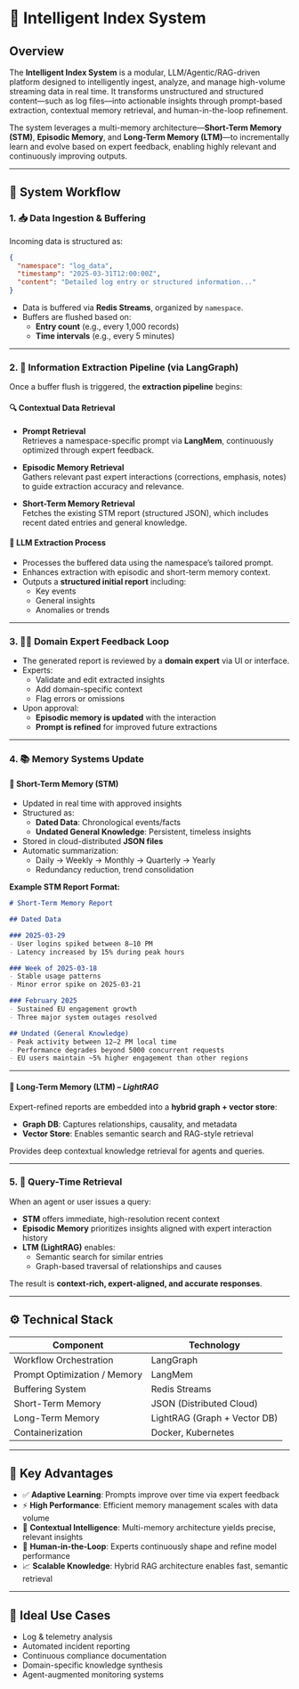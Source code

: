 # 🧠 Intelligent Index System

## Overview

The **Intelligent Index System** is a modular, LLM/Agentic/RAG-driven platform designed to intelligently ingest, analyze, and manage high-volume streaming data in real time. It transforms unstructured and structured content—such as log files—into actionable insights through prompt-based extraction, contextual memory retrieval, and human-in-the-loop refinement.

The system leverages a multi-memory architecture—**Short-Term Memory (STM)**, **Episodic Memory**, and **Long-Term Memory (LTM)**—to incrementally learn and evolve based on expert feedback, enabling highly relevant and continuously improving outputs.

---

## 🧩 System Workflow

### 1. 📥 Data Ingestion & Buffering

Incoming data is structured as:

```json
{
  "namespace": "log_data",
  "timestamp": "2025-03-31T12:00:00Z",
  "content": "Detailed log entry or structured information..."
}
```

- Data is buffered via **Redis Streams**, organized by `namespace`.
- Buffers are flushed based on:
  - **Entry count** (e.g., every 1,000 records)
  - **Time intervals** (e.g., every 5 minutes)

---

### 2. 🧠 Information Extraction Pipeline (via LangGraph)

Once a buffer flush is triggered, the **extraction pipeline** begins:

#### 🔍 Contextual Data Retrieval

- **Prompt Retrieval**  
  Retrieves a namespace-specific prompt via **LangMem**, continuously optimized through expert feedback.

- **Episodic Memory Retrieval**  
  Gathers relevant past expert interactions (corrections, emphasis, notes) to guide extraction accuracy and relevance.

- **Short-Term Memory Retrieval**  
  Fetches the existing STM report (structured JSON), which includes recent dated entries and general knowledge.

#### 🧾 LLM Extraction Process

- Processes the buffered data using the namespace’s tailored prompt.
- Enhances extraction with episodic and short-term memory context.
- Outputs a **structured initial report** including:
  - Key events
  - General insights
  - Anomalies or trends

---

### 3. 👨‍🔬 Domain Expert Feedback Loop

- The generated report is reviewed by a **domain expert** via UI or interface.
- Experts:
  - Validate and edit extracted insights
  - Add domain-specific context
  - Flag errors or omissions
- Upon approval:
  - **Episodic memory is updated** with the interaction
  - **Prompt is refined** for improved future extractions

---

### 4. 📚 Memory Systems Update

#### 🧠 Short-Term Memory (STM)

- Updated in real time with approved insights
- Structured as:
  - **Dated Data**: Chronological events/facts
  - **Undated General Knowledge**: Persistent, timeless insights
- Stored in cloud-distributed **JSON files**
- Automatic summarization:
  - Daily → Weekly → Monthly → Quarterly → Yearly
  - Redundancy reduction, trend consolidation

**Example STM Report Format:**

```markdown
# Short-Term Memory Report

## Dated Data

### 2025-03-29
- User logins spiked between 8–10 PM
- Latency increased by 15% during peak hours

### Week of 2025-03-18
- Stable usage patterns
- Minor error spike on 2025-03-21

### February 2025
- Sustained EU engagement growth
- Three major system outages resolved

## Undated (General Knowledge)
- Peak activity between 12–2 PM local time
- Performance degrades beyond 5000 concurrent requests
- EU users maintain ~5% higher engagement than other regions
```

---

#### 🧠 Long-Term Memory (LTM) – *LightRAG*

Expert-refined reports are embedded into a **hybrid graph + vector store**:

- **Graph DB**: Captures relationships, causality, and metadata
- **Vector Store**: Enables semantic search and RAG-style retrieval

Provides deep contextual knowledge retrieval for agents and queries.

---

### 5. 🔎 Query-Time Retrieval

When an agent or user issues a query:

- **STM** offers immediate, high-resolution recent context
- **Episodic Memory** prioritizes insights aligned with expert interaction history
- **LTM (LightRAG)** enables:
  - Semantic search for similar entries
  - Graph-based traversal of relationships and causes

The result is **context-rich, expert-aligned, and accurate responses**.

---

## ⚙️ Technical Stack

| Component                    | Technology                    |
|-----------------------------|-------------------------------|
| Workflow Orchestration      | LangGraph                     |
| Prompt Optimization / Memory| LangMem                       |
| Buffering System            | Redis Streams                 |
| Short-Term Memory           | JSON (Distributed Cloud)      |
| Long-Term Memory            | LightRAG (Graph + Vector DB)  |
| Containerization            | Docker, Kubernetes            |

---

## 🌟 Key Advantages

- ✅ **Adaptive Learning**: Prompts improve over time via expert feedback  
- ⚡ **High Performance**: Efficient memory management scales with data volume  
- 🧠 **Contextual Intelligence**: Multi-memory architecture yields precise, relevant insights  
- 🔄 **Human-in-the-Loop**: Experts continuously shape and refine model performance  
- 📈 **Scalable Knowledge**: Hybrid RAG architecture enables fast, semantic retrieval  

---

## 📌 Ideal Use Cases

- Log & telemetry analysis  
- Automated incident reporting  
- Continuous compliance documentation  
- Domain-specific knowledge synthesis  
- Agent-augmented monitoring systems  
